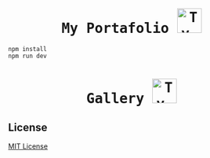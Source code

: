 <h1 align="center">
    <samp> My Portafolio <a href="https://vader-7.github.io/Ty-Works/" target="_blank">
        <img src="https://user-images.githubusercontent.com/66812754/208713388-aff1c2ca-eee3-4c98-bb3e-24c3bdbcb863.png" alt="Ty-Works" width="50px" height="50px">
    </a></samp>
</h1>

```
npm install 
npm run dev
```
<h1 align="center">
    <samp> Gallery <a href="https://vader-7.github.io/Ty-Works/" target="_blank">
        <img src="https://user-images.githubusercontent.com/66812754/208713388-aff1c2ca-eee3-4c98-bb3e-24c3bdbcb863.png" alt="Ty-Works" width="50px" height="50px">
    </a></samp>
</h1>

## License
[MIT License](LICENSE)
